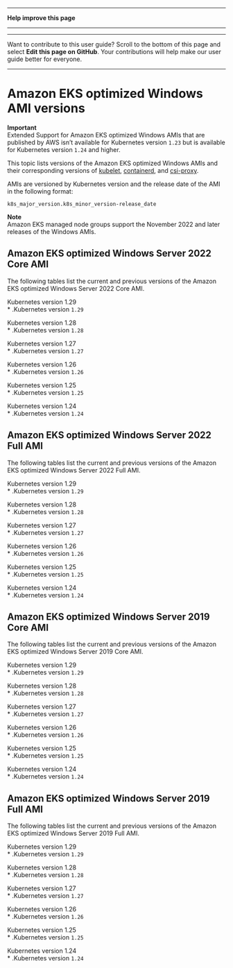 --------

 **Help improve this page** 

--------

--------

Want to contribute to this user guide? Scroll to the bottom of this page and select **Edit this page on GitHub**\. Your contributions will help make our user guide better for everyone\.

--------

# Amazon EKS optimized Windows AMI versions<a name="eks-ami-versions-windows"></a>

**Important**  
Extended Support for Amazon EKS optimized Windows AMIs that are published by AWS isn’t available for Kubernetes version `1.23` but is available for Kubernetes version `1.24` and higher\.

This topic lists versions of the Amazon EKS optimized Windows AMIs and their corresponding versions of [kubelet](https://kubernetes.io/docs/reference/command-line-tools-reference/kubelet/), [containerd](https://containerd.io/), and [csi\-proxy](https://github.com/kubernetes-csi/csi-proxy)\.

AMIs are versioned by Kubernetes version and the release date of the AMI in the following format:

```
k8s_major_version.k8s_minor_version-release_date
```

**Note**  
Amazon EKS managed node groups support the November 2022 and later releases of the Windows AMIs\.

## Amazon EKS optimized Windows Server 2022 Core AMI<a name="eks-ami-versions-windows-2022-core"></a>

The following tables list the current and previous versions of the Amazon EKS optimized Windows Server 2022 Core AMI\.

 Kubernetes version 1\.29   
\* \.Kubernetes version `1.29` 

 Kubernetes version 1\.28   
\* \.Kubernetes version `1.28` 

 Kubernetes version 1\.27   
\* \.Kubernetes version `1.27` 

 Kubernetes version 1\.26   
\* \.Kubernetes version `1.26` 

 Kubernetes version 1\.25   
\* \.Kubernetes version `1.25` 

 Kubernetes version 1\.24   
\* \.Kubernetes version `1.24` 

## Amazon EKS optimized Windows Server 2022 Full AMI<a name="eks-ami-versions-windows-2022-full"></a>

The following tables list the current and previous versions of the Amazon EKS optimized Windows Server 2022 Full AMI\.

 Kubernetes version 1\.29   
\* \.Kubernetes version `1.29` 

 Kubernetes version 1\.28   
\* \.Kubernetes version `1.28` 

 Kubernetes version 1\.27   
\* \.Kubernetes version `1.27` 

 Kubernetes version 1\.26   
\* \.Kubernetes version `1.26` 

 Kubernetes version 1\.25   
\* \.Kubernetes version `1.25` 

 Kubernetes version 1\.24   
\* \.Kubernetes version `1.24` 

## Amazon EKS optimized Windows Server 2019 Core AMI<a name="eks-ami-versions-windows-2019-core"></a>

The following tables list the current and previous versions of the Amazon EKS optimized Windows Server 2019 Core AMI\.

 Kubernetes version 1\.29   
\* \.Kubernetes version `1.29` 

 Kubernetes version 1\.28   
\* \.Kubernetes version `1.28` 

 Kubernetes version 1\.27   
\* \.Kubernetes version `1.27` 

 Kubernetes version 1\.26   
\* \.Kubernetes version `1.26` 

 Kubernetes version 1\.25   
\* \.Kubernetes version `1.25` 

 Kubernetes version 1\.24   
\* \.Kubernetes version `1.24` 

## Amazon EKS optimized Windows Server 2019 Full AMI<a name="eks-ami-versions-windows-2019-full"></a>

The following tables list the current and previous versions of the Amazon EKS optimized Windows Server 2019 Full AMI\.

 Kubernetes version 1\.29   
\* \.Kubernetes version `1.29` 

 Kubernetes version 1\.28   
\* \.Kubernetes version `1.28` 

 Kubernetes version 1\.27   
\* \.Kubernetes version `1.27` 

 Kubernetes version 1\.26   
\* \.Kubernetes version `1.26` 

 Kubernetes version 1\.25   
\* \.Kubernetes version `1.25` 

 Kubernetes version 1\.24   
\* \.Kubernetes version `1.24` 